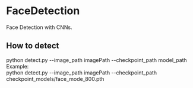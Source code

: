 # FaceDetection
Face Detection with CNNs. 
## How to detect
python detect.py --image_path imagePath --checkpoint_path model_path
Example:  
python detect.py --image_path imagePath --checkpoint_path checkpoint_models/face_mode_800.pth
